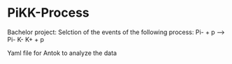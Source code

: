 # PiKK-Process
Bachelor project: Selction of the events of the following process: Pi- + p --> Pi- K- K+ + p

Yaml file for Antok to analyze the data

